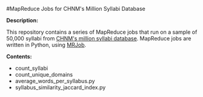 #MapReduce Jobs for CHNM's Million Syllabi Database

**Description:**

This repository contains a series of MapReduce jobs that run on a sample of 50,000 syllabi from [CHNM's million syllabi database](http://www.dancohen.org/2011/03/30/a-million-syllabi/). MapReduce jobs are written in Python, using [MRJob](https://github.com/Yelp/mrjob).


**Contents:**

* count_syllabi
* count_unique_domains
* average_words_per_syllabus.py
* syllabus_similarity_jaccard_index.py

